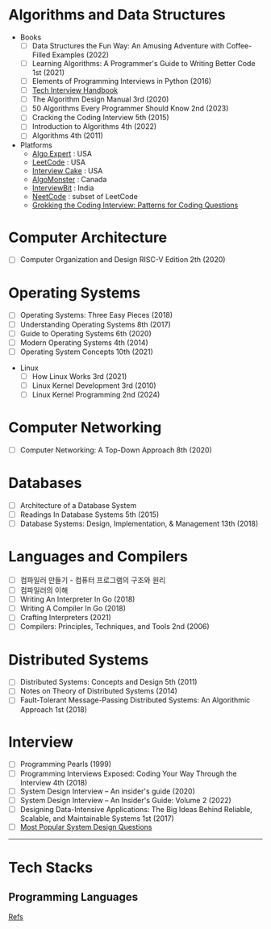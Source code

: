# Algorithms and Data Structures

* Books
    - [ ] Data Structures the Fun Way: An Amusing Adventure with Coffee-Filled Examples (2022)
    - [ ] Learning Algorithms: A Programmer's Guide to Writing Better Code 1st (2021)
    - [ ] Elements of Programming Interviews in Python (2016)
    - [ ] [Tech Interview Handbook](https://www.techinterviewhandbook.org/)
    - [ ] The Algorithm Design Manual 3rd (2020)
    - [ ] 50 Algorithms Every Programmer Should Know 2nd (2023)
    - [ ] Cracking the Coding Interview 5th (2015)
    - [ ] Introduction to Algorithms 4th (2022)
    - [ ] Algorithms 4th (2011)
* Platforms
    * [Algo Expert](https://www.algoexpert.io/product) : USA
    * [LeetCode](https://leetcode.com/) : USA
    * [Interview Cake](https://www.interviewcake.com/) : USA
    * [AlgoMonster](https://algo.monster/?sscid=11k8_6n0eu&) : Canada
    * [InterviewBit](https://www.interviewbit.com/) : India
    * [NeetCode](https://neetcode.io/) : subset of LeetCode
    * [Grokking the Coding Interview: Patterns for Coding Questions](https://www.designgurus.io/course/grokking-the-coding-interview?aff=kJSIoU)
      

# Computer Architecture

- [ ] Computer Organization and Design RISC-V Edition 2th (2020)

# Operating Systems

- [ ] Operating Systems: Three Easy Pieces (2018)
- [ ] Understanding Operating Systems 8th (2017)
- [ ] Guide to Operating Systems 6th (2020)
- [ ] Modern Operating Systems 4th (2014)
- [ ] Operating System Concepts 10th (2021)

* Linux
    - [ ] How Linux Works 3rd (2021)
    - [ ] Linux Kernel Development 3rd (2010)
    - [ ] Linux Kernel Programming 2nd (2024)

# Computer Networking

- [ ] Computer Networking: A Top-Down Approach 8th (2020)

# Databases

- [ ] Architecture of a Database System
- [ ] Readings In Database Systems 5th (2015)
- [ ] Database Systems: Design, Implementation, & Management 13th (2018)

# Languages and Compilers

- [ ] 컴파일러 만들기 - 컴퓨터 프로그램의 구조와 원리
- [ ] 컴파일러의 이해
- [ ] Writing An Interpreter In Go (2018)
- [ ] Writing A Compiler In Go (2018)
- [ ] Crafting Interpreters (2021)
- [ ] Compilers: Principles, Techniques, and Tools 2nd (2006)

# Distributed Systems

- [ ] Distributed Systems: Concepts and Design 5th (2011)
- [ ] Notes on Theory of Distributed Systems (2014)
- [ ] Fault-Tolerant Message-Passing Distributed Systems: An Algorithmic Approach 1st (2018)

# Interview

- [ ] Programming Pearls (1999)
- [ ] Programming Interviews Exposed: Coding Your Way Through the Interview 4th (2018)
- [ ] System Design Interview – An insider's guide (2020)
- [ ] System Design Interview – An Insider's Guide: Volume 2 (2022)
- [ ] Designing Data-Intensive Applications: The Big Ideas Behind Reliable, Scalable, and Maintainable Systems 1st (2017)
- [ ] [Most Popular System Design Questions](https://medium.com/coders-mojo/most-popular-system-design-questions-mega-compilation-45218129fe26)

------

# Tech Stacks

## Programming Languages

[Refs](https://gitlab.com/ljspg/lang)
